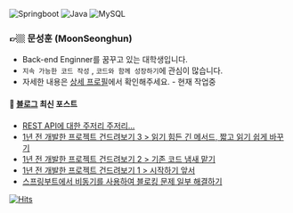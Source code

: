 ![Springboot](https://img.shields.io/badge/-Springboot-6DB33F?style=for-the-badge&logo=Spring&logoColor=white)
![Java](https://img.shields.io/badge/JAVA-007396?style=for-the-badge&logo=java&logoColor=white) 
![MySQL](https://img.shields.io/badge/MySQL-4479A1?style=for-the-badge&logo=MySQL&logoColor=fff)


<div>

### 👉🏼 문성훈 (MoonSeonghun)
- Back-end Enginner를 꿈꾸고 있는 대학생입니다.
- `지속 가능한 코드 작성` , `코드와 함께 성장하기`에 관심이 많습니다.
- 자세한 내용은 [상세 프로필](https://penekhun.github.io/about/)에서 확인해주세요. - 현재 작업중

</div>

<!-- ![Github Stats](https://github-readme-stats.vercel.app/api?username=penekhun&hide=stars&custom_title=display%20PENEKhun%27s%20PASSSSSSION&count_private=true&theme=radical) -->
  
<!-- ![Github Langs](https://github-readme-stats.vercel.app/api/top-langs/?username=penekhun&layout=compact&hide=css,html&theme=radical) -->

<!--
### 컨트리뷰트

| Project                | Type   | Detail                          |
|------------------------|----|--------------------------------|
|[jekyll-theme-chirpy](https://github.com/cotes2020/jekyll-theme-chirpy) |PR| Fix missing xml escape for alt of preview image [#1113](https://github.com/cotes2020/jekyll-theme-chirpy/pull/1113) |
|[jekyll-theme-chirpy](https://github.com/cotes2020/jekyll-theme-chirpy) |PR| 빌드 관련 스크립트 수정 [#1114](https://github.com/cotes2020/jekyll-theme-chirpy/pull/1114) |
|[summernote-image-attributes](https://github.com/DiemenDesign/summernote-image-attributes) |PR| 부트스트랩5 대응 [#74](https://github.com/DiemenDesign/summernote-image-attributes/issues/74) | -->

 
#### 📕 [블로그](https://penekhun.github.io/) 최신 포스트
<!-- BLOG-POST-LIST:START -->
- [REST API에 대한 주저리 주저리...](https://penekhun.github.io/posts/REST-API%EC%97%90-%EB%8C%80%ED%95%9C-%EC%A3%BC%EC%A0%80%EB%A6%AC-%EC%A3%BC%EC%A0%80%EB%A6%AC/)
- [1년 전 개발한 프로젝트 건드려보기 3 &gt; 읽기 힘든 긴 메서드, 짧고 읽기 쉽게 바꾸기](https://penekhun.github.io/posts/1%EB%85%84-%EC%A0%84-%EA%B0%9C%EB%B0%9C%ED%95%9C-%ED%94%84%EB%A1%9C%EC%A0%9D%ED%8A%B8-%EA%B1%B4%EB%93%9C%EB%A0%A4%EB%B3%B4%EA%B8%B0-3/)
- [1년 전 개발한 프로젝트 건드려보기 2 &gt; 기존 코드 냄새 맡기](https://penekhun.github.io/posts/1%EB%85%84-%EC%A0%84-%EA%B0%9C%EB%B0%9C%ED%95%9C-%ED%94%84%EB%A1%9C%EC%A0%9D%ED%8A%B8-%EA%B1%B4%EB%93%9C%EB%A0%A4%EB%B3%B4%EA%B8%B0-%EA%B8%B0%EC%A1%B4-%EC%BD%94%EB%93%9C-%EB%83%84%EC%83%88-%EB%A7%A1%EA%B8%B0-(%ED%82%81%ED%82%81)/)
- [1년 전 개발한 프로젝트 건드려보기 1 &gt; 시작하기 앞서](https://penekhun.github.io/posts/1%EB%85%84-%EC%A0%84-%EA%B0%9C%EB%B0%9C%ED%95%9C-%ED%94%84%EB%A1%9C%EC%A0%9D%ED%8A%B8-%EA%B1%B4%EB%93%9C%EB%A0%A4%EB%B3%B4%EA%B8%B0-%EC%8B%9C%EC%9E%91%ED%95%98%EA%B8%B0-%EC%95%9E%EC%84%9C/)
- [스프링부트에서 비동기를 사용하여 블로킹 문제 일부 해결하기](https://penekhun.github.io/posts/%EC%8A%A4%ED%94%84%EB%A7%81%EB%B6%80%ED%8A%B8%EC%97%90%EC%84%9C-%EB%B9%84%EB%8F%99%EA%B8%B0%EB%A5%BC-%EC%82%AC%EC%9A%A9%ED%95%98%EC%97%AC-%ED%8A%B8%EB%9E%9C%EC%A0%9D%EC%85%98%EC%97%90%EC%84%9C-%EB%B8%94%EB%A1%9C%ED%82%B9-%EB%AC%B8%EC%A0%9C-%EC%9D%BC%EB%B6%80-%ED%95%B4%EA%B2%B0%ED%95%98%EA%B8%B0/)
<!-- BLOG-POST-LIST:END -->


[![Hits](https://hits.seeyoufarm.com/api/count/incr/badge.svg?url=https%3A%2F%2Fgithub.com%2Fpenekhun)](https://hits.seeyoufarm.com)
